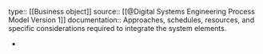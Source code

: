 type:: [[Business object]]
source:: [[@Digital Systems Engineering Process Model Version 1]]
documentation:: Approaches, schedules, resources, and specific considerations required to integrate the system elements.

-